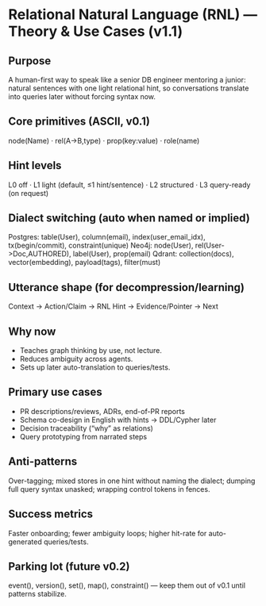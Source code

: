# Relational Natural Language (RNL) — Theory & Use Cases (v1.1)

## Purpose
A human-first way to speak like a senior DB engineer mentoring a junior: natural sentences with one light relational hint, so conversations translate into queries later without forcing syntax now.

## Core primitives (ASCII, v0.1)
node(Name) · rel(A->B,type) · prop(key:value) · role(name)

## Hint levels
L0 off · L1 light (default, ≤1 hint/sentence) · L2 structured · L3 query-ready (on request)

## Dialect switching (auto when named or implied)
Postgres: table(User), column(email), index(user_email_idx), tx(begin/commit), constraint(unique)
Neo4j: node(User), rel(User->Doc,AUTHORED), label(User), prop(email)
Qdrant: collection(docs), vector(embedding), payload(tags), filter(must)

## Utterance shape (for decompression/learning)
Context → Action/Claim → RNL Hint → Evidence/Pointer → Next

## Why now
- Teaches graph thinking by use, not lecture.
- Reduces ambiguity across agents.
- Sets up later auto-translation to queries/tests.

## Primary use cases
- PR descriptions/reviews, ADRs, end-of-PR reports
- Schema co-design in English with hints → DDL/Cypher later
- Decision traceability (“why” as relations)
- Query prototyping from narrated steps

## Anti-patterns
Over-tagging; mixed stores in one hint without naming the dialect; dumping full query syntax unasked; wrapping control tokens in fences.

## Success metrics
Faster onboarding; fewer ambiguity loops; higher hit-rate for auto-generated queries/tests.

## Parking lot (future v0.2)
event(), version(), set(), map(), constraint() — keep them out of v0.1 until patterns stabilize.
